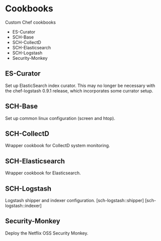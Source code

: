 Cookbooks
=========

Custom Chef cookbooks
+ ES-Curator
+ SCH-Base
+ SCH-CollectD
+ SCH-Elasticsearch
+ SCH-Logstash
+ Security-Monkey

ES-Curator
----------
Set up ElasticSearch index curator. This may no longer be necessary with 
the chef-logstash 0.9.1 release, which incorporates some currator setup.

SCH-Base
--------
Set up common linux configuration (screen and htop).

SCH-CollectD
------------
Wrapper cookbook for CollectD system monitoring.

SCH-Elasticsearch
-----------------
Wrapper cookbook for Elasticsearch.

SCH-Logstash
------------
Logstash shipper and indexer configuration.
[sch-logstash::shipper]
[sch-logstash::indexer]

Security-Monkey
---------------
Deploy the Netflix OSS Security Monkey.
